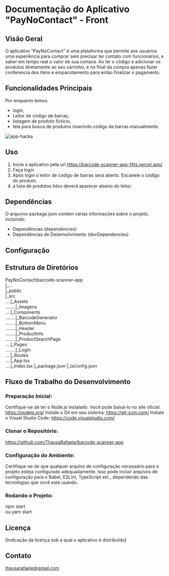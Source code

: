 # Documentação do Aplicativo "PayNoContact" - Front

## Visão Geral
O aplicativo "PayNoContact" é uma plataforma que permite aos usuários uma experiência para comprar sem precisar ter contato com funcionários, e saber em tempo real o valor de sua compra. Ao ler o código e adicionar os produtos diretamente ao seu carrinho, e no final da compra apenas fazer conferencia dos itens e empacotamento para então finalizar o pagamento.

## Funcionalidades Principais
Por enquanto temos
* login, 
* Leitor de código de barras, 
* listagem de produto fictício, 
* tela para busca de produtos inserindo código de barras manualmente.

![app-hacka](https://github.com/ThaysaRafaele/barcode-scanner-app/assets/83955839/0709ba91-3d89-4b13-9419-72f37e09c4e4)

## Uso
1. Inicie o aplicativo pela url https://barcode-scanner-app-f4ts.vercel.app/
2. Faça login
3. Após login o leitor de código de barras será aberto. Escaneie o código do produto.
4. a lista de produtos lidos deverá aparecer abaixo do leitor.

## Dependências
O arquvivo package.json contém várias informações sobre o projeto, incluindo:
* Dependências (dependencies)
* Dependências de Desenvolvimento (devDependencies)

## Configuração


## Estrutura de Diretórios
PayNoContact\barcode-scanner-app<br>
|_...<br>
|_public<br>
|_src<br>
....|_Assets  
........|_Imagens    
....|_Components  
........|_BarcodeGenerator  
........|_BottomMenu  
........|_Header  
........|_ProductInfo  
........|_ProductSearchPage      
....|_Pages  
........|_Login  
....|_Routes  
....|_App.tsx  
....|_Index.tsx
|_package.json
|_tsconfig.json


## Fluxo de Trabalho do Desenvolvimento

### Preparação Inicial:

Certifique-se de ter o Node.js instalado. Você pode baixá-lo no site oficial: https://nodejs.org/
Instale o Git em seu sistema: https://git-scm.com/
Instale o Visual Studio Code: https://code.visualstudio.com/

### Clonar o Repositório:

https://github.com/ThaysaRafaele/barcode-scanner-app

### Configuração do Ambiente:

Certifique-se de que qualquer arquivo de configuração necessário para o projeto esteja configurado adequadamente. Isso pode incluir arquivos de configuração para o Babel, ESLint, TypeScript etc., dependendo das tecnologias que você está usando.

### Rodando o Projeto:

npm start <br>
ou yarn start


## Licença
[Indicação da licença sob a qual o aplicativo é distribuído]

## Contato
thaysarafaele@gmail.com
